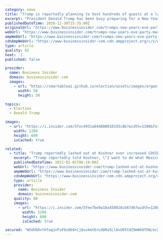 ```yaml
---
category: news
title: "Trump is reportedly planning to host hundreds of guests at a lavish New Year's Eve bash at Mar-a-Lago as COVID-19 cases continue to soar"
excerpt: "President Donald Trump has been busy preparing for a New Year's Eve gala as many areas of the country continue to report surges in coronavirus cases."
publishedDateTime: 2020-12-30T15:35:00Z
originalUrl: "https://www.businessinsider.com/trumps-new-years-eve-party-mar-a-lago-go-ahead-2020-12"
webUrl: "https://www.businessinsider.com/trumps-new-years-eve-party-mar-a-lago-go-ahead-2020-12"
ampWebUrl: "https://www.businessinsider.com/trumps-new-years-eve-party-mar-a-lago-go-ahead-2020-12?amp"
cdnAmpWebUrl: "https://www-businessinsider-com.cdn.ampproject.org/c/s/www.businessinsider.com/trumps-new-years-eve-party-mar-a-lago-go-ahead-2020-12?amp"
type: article
quality: 92
heat: -1
published: false

provider:
  name: Business Insider
  domain: businessinsider.com
  images:
    - url: "https://smartableai.github.io/election/assets/images/organizations/businessinsider.com-50x50.jpg"
      width: 50
      height: 50

topics:
  - Election
  - Donald Trump

images:
  - url: "https://i.insider.com/5fec4931a644880018193c8b?width=1200&format=jpeg"
    width: 1200
    height: 600
    isCached: true

related:
  - title: "Trump reportedly lashed out at Kushner over increased COVID-19 testing: 'I'm going to lose, and it's going to be your fault'"
    excerpt: "Trump reportedly told Kushner, \"I want to do what Mexico does. They don't give you a test till you get to the emergency room and you're vomiting.\""
    publishedDateTime: 2021-01-01T06:19:00Z
    webUrl: "https://www.businessinsider.com/trump-lashed-out-at-kushner-over-covid-19-testing-nyt-2020-12"
    ampWebUrl: "https://www.businessinsider.com/trump-lashed-out-at-kushner-over-covid-19-testing-nyt-2020-12?amp"
    cdnAmpWebUrl: "https://www-businessinsider-com.cdn.ampproject.org/c/s/www.businessinsider.com/trump-lashed-out-at-kushner-over-covid-19-testing-nyt-2020-12?amp"
    type: article
    provider:
      name: Business Insider
      domain: businessinsider.com
    quality: 98
    images:
      - url: "https://i.insider.com/5fee7be9a18a450018cb67d6?width=1200&format=jpeg"
        width: 1200
        height: 600
        isCached: true

secured: "WSUUbDvthTaq1nFvFOs0b9+CjQuskmtDrLUDRa5Ll8vU05tdZ9mWkOThW/ecXrfgGTs8pjprQnXd9cDGX7+PXWYd+RiWNZAcj1P5btZ4ZRCgRxe2oIQPdymu088bbNXZpnzZpRnYe++vIN92xbioWANm3NkR16vQGq2xX7AAhgpRuRCFi5z3wHa3toMyTuYUc6li91mC4y7AIp7LpsGiqZZTPbDGS5cwtNlk/HBf1EcEkXbBuSnePJToKh1J8YW+rzbcp5tuE5VGSmTXu1Li+jywJXtwXcyNFm6tOTPpnFr73TRTteetJzwxGvUdJAiW48p/b0eMLIQXR1oeYqv5ogFzBA3eM5aIP6auAJwngxY=;6LRYN/SEiQOmSX3OE348aw=="
---
```


